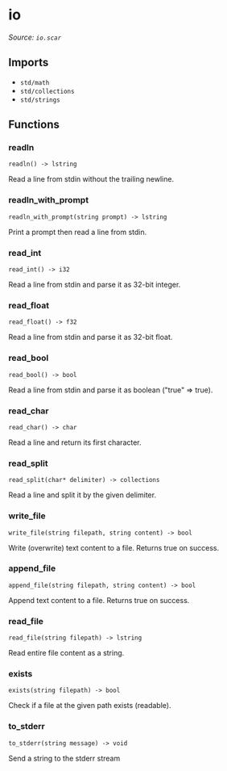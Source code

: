 # io

*Source: `io.scar`*

## Imports

- `std/math`
- `std/collections`
- `std/strings`

## Functions

### readln

`readln() -> lstring`

Read a line from stdin without the trailing newline.

### readln_with_prompt

`readln_with_prompt(string prompt) -> lstring`

Print a prompt then read a line from stdin.

### read_int

`read_int() -> i32`

Read a line from stdin and parse it as 32-bit integer.

### read_float

`read_float() -> f32`

Read a line from stdin and parse it as 32-bit float.

### read_bool

`read_bool() -> bool`

Read a line from stdin and parse it as boolean ("true" => true).

### read_char

`read_char() -> char`

Read a line and return its first character.

### read_split

`read_split(char* delimiter) -> collections`

Read a line and split it by the given delimiter.

### write_file

`write_file(string filepath, string content) -> bool`

Write (overwrite) text content to a file. Returns true on success.

### append_file

`append_file(string filepath, string content) -> bool`

Append text content to a file. Returns true on success.

### read_file

`read_file(string filepath) -> lstring`

Read entire file content as a string.

### exists

`exists(string filepath) -> bool`

Check if a file at the given path exists (readable).

### to_stderr

`to_stderr(string message) -> void`

Send a string to the stderr stream

